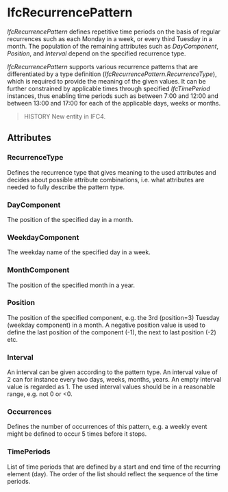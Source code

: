 # IfcRecurrencePattern

_IfcRecurrencePattern_ defines repetitive time periods on the basis of regular recurrences such as each Monday in a week, or every third Tuesday in a month. The population of the remaining attributes such as _DayComponent_, _Position_, and _Interval_ depend on the specified recurrence type.

_IfcRecurrencePattern_ supports various recurrence patterns that are differentiated by a type definition (_IfcRecurrencePattern.RecurrenceType_), which is required to provide the meaning of the given values. It can be further constrained by applicable times through specified _IfcTimePeriod_ instances, thus enabling time periods such as between 7:00 and 12:00 and between 13:00 and 17:00 for each of the applicable days, weeks or months.

> HISTORY New entity in IFC4.

## Attributes

### RecurrenceType
Defines the recurrence type that gives meaning to the used
    attributes and decides about possible attribute
    combinations, i.e. what attributes are needed to fully
    describe the pattern type.

### DayComponent
The position of the specified day in a month.

### WeekdayComponent
The weekday name of the specified day in a week.

### MonthComponent
The position of the specified month in a year.

### Position
The position of the specified component, e.g. the 3rd
    (position=3) Tuesday (weekday component) in a month. A
    negative position value is used to define the last position
    of the component (-1), the next to last position (-2) etc.

### Interval
An interval can be given according to the pattern type. An
    interval value of 2 can for instance every two days, weeks,
    months, years. An empty interval value is regarded as 1. The
    used interval values should be in a reasonable range, e.g.
    not 0 or <0.

### Occurrences
Defines the number of occurrences of this pattern, e.g. a weekly
    event might be defined to occur 5 times before it stops.

### TimePeriods
List of time periods that are defined by a start and end time
    of the recurring element (day). The order of the list should
    reflect the sequence of the time periods.
